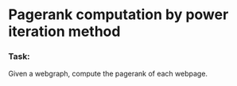 Pagerank computation by power iteration method
========

### Task:

Given a webgraph, compute the pagerank of each webpage.
